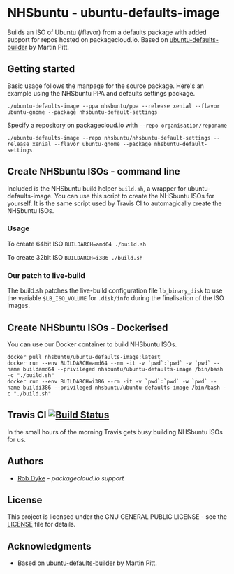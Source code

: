 # NHSbuntu - ubuntu-defaults-image

Builds an ISO of Ubuntu (/flavor) from a defaults package with added support for repos hosted on packagecloud.io. Based on [ubuntu-defaults-builder](https://launchpad.net/ubuntu/xenial/+package/ubuntu-defaults-builder) by Martin Pitt.

## Getting started

Basic usage follows the manpage for the source package. Here's an example using the NHSbuntu PPA and defaults settings package.

    ./ubuntu-defaults-image --ppa nhsbuntu/ppa --release xenial --flavor ubuntu-gnome --package nhsbuntu-default-settings

Specify a repository on packagecloud.io with ```--repo organisation/reponame```
```
./ubuntu-defaults-image --repo nhsbuntu/nhsbuntu-default-settings --release xenial --flavor ubuntu-gnome --package nhsbuntu-default-settings
```

## Create NHSbuntu ISOs - command line
Included is the NHSbuntu build helper `build.sh`, a wrapper for ubuntu-defaults-image. You can use this script to create the NHSbuntu ISOs for yourself. It is the same script used by Travis CI to automagically create the NHSbuntu ISOs.

### Usage
To create 64bit ISO `BUILDARCH=amd64 ./build.sh`

To create 32bit ISO `BUILDARCH=i386 ./build.sh`

### Our patch to live-build
The build.sh patches the live-build configuration file `lb_binary_disk` to use the variable `$LB_ISO_VOLUME` for `.disk/info` during the finalisation of the ISO images.

## Create NHSbuntu ISOs - Dockerised
You can use our Docker container to build NHSbuntu ISOs.

    docker pull nhsbuntu/ubuntu-defaults-image:latest
    docker run --env BUILDARCH=amd64 --rm -it -v `pwd`:`pwd` -w `pwd` --name buildamd64 --privileged nhsbuntu/ubuntu-defaults-image /bin/bash -c "./build.sh"
    docker run --env BUILDARCH=i386 --rm -it -v `pwd`:`pwd` -w `pwd` --name buildi386 --privileged nhsbuntu/ubuntu-defaults-image /bin/bash -c "./build.sh"

## Travis CI [![Build Status](https://travis-ci.org/NHSbuntu/ubuntu-defaults-image.svg?branch=master)](https://travis-ci.org/NHSbuntu/ubuntu-defaults-image)

In the small hours of the morning Travis gets busy building NHSbuntu ISOs for us.

## Authors

* [Rob Dyke](https://github.com/robdyke) - *packagecloud.io support*

## License

This project is licensed under the GNU GENERAL PUBLIC LICENSE - see the [LICENSE](LICENSE) file for details.

## Acknowledgments

* Based on [ubuntu-defaults-builder](https://launchpad.net/ubuntu/xenial/+package/ubuntu-defaults-builder) by Martin Pitt.

